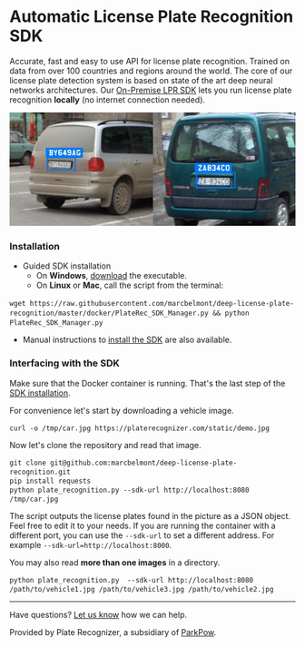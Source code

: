 # Automatic License Plate Recognition SDK

Accurate, fast and easy to use API for license plate recognition. Trained on data from over 100 countries and regions around the world. The core of our license plate detection system is based on state of the art deep neural networks architectures. Our [On-Premise LPR SDK](https://platerecognizer.com/) lets you run license plate recognition **locally** (no internet connection needed).


<p align="center">
  <img src="../assets/demo.jpg">
</p>

### Installation

* Guided SDK installation
  * On **Windows**, [download](https://github.com/marcbelmont/deep-license-plate-recognition/releases) the executable.
  * On **Linux** or **Mac**, call the script from the terminal: 
  
`wget https://raw.githubusercontent.com/marcbelmont/deep-license-plate-recognition/master/docker/PlateRec_SDK_Manager.py && python PlateRec_SDK_Manager.py`
* Manual instructions to [install the SDK](https://platerecognizer.com/sdk/) are also available.

### Interfacing with the SDK

Make sure that the Docker container is running. That's the last step of the [SDK installation](https://platerecognizer.com/sdk/).

For convenience let's start by downloading a vehicle image.

```
curl -o /tmp/car.jpg https://platerecognizer.com/static/demo.jpg
```

Now let's clone the repository and read that image.

```
git clone git@github.com:marcbelmont/deep-license-plate-recognition.git
pip install requests
python plate_recognition.py --sdk-url http://localhost:8080  /tmp/car.jpg
```

The script outputs the license plates found in the picture as a JSON object. Feel free to edit it to your needs. If you are running the container with a different port, you can use the `--sdk-url` to set a different address. For example `--sdk-url=http://localhost:8000`.

You may also read **more than one images** in a directory. 

```
python plate_recognition.py  --sdk-url http://localhost:8080 /path/to/vehicle1.jpg /path/to/vehicle3.jpg /path/to/vehicle2.jpg 
```

---
Have questions?  [Let us know](https://platerecognizer.com/contact) how we can help.

Provided by Plate Recognizer, a subsidiary of [ParkPow](https://parkpow.com/).

